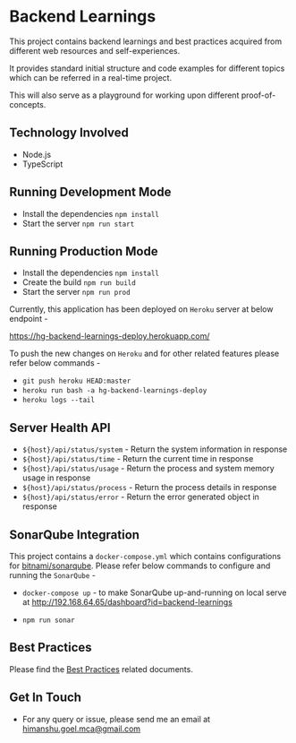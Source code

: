 # Backend Learnings

This project contains backend learnings and best practices acquired from different web resources and self-experiences.

It provides standard initial structure and code examples for different topics which can be referred in a real-time project.

This will also serve as a playground for working upon different proof-of-concepts.

## Technology Involved

- Node.js
- TypeScript

## Running Development Mode

- Install the dependencies `npm install`
- Start the server `npm run start`

## Running Production Mode

- Install the dependencies `npm install`
- Create the build `npm run build`
- Start the server `npm run prod`

Currently, this application has been deployed on `Heroku` server at below endpoint -

<https://hg-backend-learnings-deploy.herokuapp.com/>

To push the new changes on `Heroku` and for other related features please refer below commands -

- `git push heroku HEAD:master`
- `heroku run bash -a hg-backend-learnings-deploy`
- `heroku logs --tail`

## Server Health API

- `${host}/api/status/system` - Return the system information in response
- `${host}/api/status/time` - Return the current time in response
- `${host}/api/status/usage` - Return the process and system memory usage in response
- `${host}/api/status/process` - Return the process details in response
- `${host}/api/status/error` - Return the error generated object in response

## SonarQube Integration

This project contains a `docker-compose.yml` which contains configurations for [bitnami/sonarqube](https://hub.docker.com/r/bitnami/sonarqube/). Please refer below commands to configure and running the `SonarQube` -

- `docker-compose up` - to make SonarQube up-and-running on local serve at <http://192.168.64.65/dashboard?id=backend-learnings>

- `npm run sonar`

## Best Practices

Please find the [Best Practices](./docs/best-practices.md) related documents.

## Get In Touch

- For any query or issue, please send me an email at himanshu.goel.mca@gmail.com

